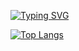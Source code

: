 [![Typing SVG](https://readme-typing-svg.herokuapp.com?lines=Hi+there+%F0%9F%91%8B+I+am+Viral+Rupani)](https://viralrupani.github.io/Portfolio/)

[![Top Langs](https://github-readme-stats.vercel.app/api/top-langs/?username=viralRupani&layout=compact&theme=dark&hide=html)](https://viralrupani.github.io/Portfolio/)
